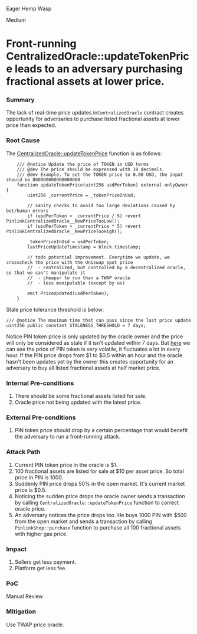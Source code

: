 Eager Hemp Wasp

Medium

# Front-running CentralizedOracle::updateTokenPrice leads to an adversary purchasing fractional assets at lower price.

### Summary

The lack of real-time price updates in`CentralizedOracle` contract creates opportunity for adversaries to purchase listed fractional assets at lower price than expected. 

### Root Cause

The [CentralizedOracle::updateTokenPrice](https://github.com/sherlock-audit/2025-03-pinlink-rwa-tokenized-depin-marketplace/blob/34cd70b66f1dbe191bd6f946e42f58eef4a00166/marketplace-contracts/src/oracles/CentralizedOracle.sol#L52C1-L68C6) function is as follows:
```solidity
    /// @notice Update the price of TOKEN in USD terms
    /// @dev The price should be expressed with 18 decimals.
    /// @dev Example. To set the TOKEN price to 0.88 USD, the input should be 880000000000000000
    function updateTokenPrice(uint256 usdPerToken) external onlyOwner {
        uint256 _currentPrice = _tokenPriceInUsd;

        // sanity checks to avoid too large deviations caused by bot/human errors
        if (usdPerToken < _currentPrice / 5) revert PinlinkCentralizedOracle__NewPriceTooLow();
        if (usdPerToken > _currentPrice * 5) revert PinlinkCentralizedOracle__NewPriceTooHigh();

        _tokenPriceInUsd = usdPerToken;
        lastPriceUpdateTimestamp = block.timestamp;

        // todo potential improvement. Everytime we update, we crosscheck the price with the Uniswap spot price
        //  - centralized, but controlled by a decentralized oracle, so that we can't manipulate it
        //  - cheaper to run than a TWAP oracle
        //  - less manipulable (except by us)

        emit PriceUpdated(usdPerToken);
    }
```
Stale price tolerance threshold is below:
```solidity
/// @notice The maximum time that can pass since the last price update
uint256 public constant STALENESS_THRESHOLD = 7 days;
```

Notice PIN token price is only updated by the oracle owner and the price will only be considered as stale if it isn't updated within 7 days. But [here](https://www.coingecko.com/en/coins/pinlink) we can see the price of PIN token is very volatile, it fluctuates a lot in every hour. If the PIN price drops from $1 to $0.5 within an hour and the oracle hasn't been updates yet by the owner this creates opportunity for an adversary to buy all listed fractional assets at half market price. 

### Internal Pre-conditions

1. There should be some fractional assets listed for sale. 
2. Oracle price not being updated with the latest price. 

### External Pre-conditions

1. PIN token price should drop by a certain percentage that would benefit the adversary to run a front-running attack.

### Attack Path

1. Current PIN token price in the oracle is $1. 
2. 100 fractional assets are listed for sale at $10 per asset price. So total price in PIN is 1000.
3. Suddenly PIN price drops 50% in the open market. It's current market price is $0.5. 
4. Noticing the sudden price drops the oracle owner sends a transaction by calling `CentralizedOracle::updateTokenPrice` function to correct oracle price. 
5. An adversary notices the price drops too. He buys 1000 PIN with $500 from the open market and sends a transaction by calling `PinlinkShop::purchase` function to purchase all 100 fractional assets with higher gas price. 

### Impact

1. Sellers get less payment.
2. Platform get less fee. 

### PoC

Manual Review

### Mitigation

Use TWAP price oracle.